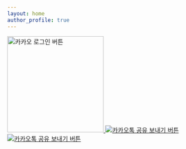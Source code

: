 ```yaml
---
layout: home
author_profile: true
---
```

<script src="https://developers.kakao.com/sdk/js/kakao.js"></script>



<a id="custom-login-btn" href="javascript:loginWithKakao()">
  <img
    src="//k.kakaocdn.net/14/dn/btroDszwNrM/I6efHub1SN5KCJqLm1Ovx1/o.jpg"
    width="222"
    alt="카카오 로그인 버튼"
  />
</a>

<a id="create-kakaotalk-sharing-btn" href="javascript:;">
  <img
    src="https://developers.kakao.com/assets/img/about/logos/kakaotalksharing/kakaotalk_sharing_btn_medium.png"
    alt="카카오톡 공유 보내기 버튼"
  />
</a>
<script type="text/javascript">
  Kakao.init("609482b2d4bee4f9de3a4fd7d534a526")
  Kakao.Share.createCustomButton({
    container: '#create-kakaotalk-sharing-btn',
    templateId: 79132,
    templateArgs: {
      title:
        '판교 맛집에 들르다. 다양하고 풍부한 퓨전 한정식. 깔끔한 내부 인테리어 라이언',
      description:
        '부담없는 가격에 푸짐하게 즐기는 점심메뉴 런치한정식, 불고기정식, 돼지 김치찌개 등',
      redirectTag: 'abcdefg',
      image:
        'https://www.rd.com/wp-content/uploads/2019/07/Screen-Shot-2020-07-17-at-1.01.13-PM-copy.jpg?resize=1536,1025'
    },
  })
</script>

<a id="create-kakaotalk-sharing-btn1" href="javascript:;">
  <img
    src="https://developers.kakao.com/assets/img/about/logos/kakaotalksharing/kakaotalk_sharing_btn_medium.png"
    alt="카카오톡 공유 보내기 버튼"
  />
</a>
<script type="text/javascript">
  Kakao.Share.createCustomButton({
    container: '#create-kakaotalk-sharing-btn1',
    templateId: 79108,
    templateArgs: {
      title:
        '판교 맛집에 들르다. 다양하고 풍부한 퓨전 한정식. 깔끔한 내부 인테리어 라이언',
      description:
        '부담없는 가격에 푸짐하게 즐기는 점심메뉴 런치한정식, 불고기정식, 돼지 김치찌개 등',
      redirectTag: 'abcdefg',
      image:
        'https://www.rd.com/wp-content/uploads/2019/07/Screen-Shot-2020-07-17-at-1.01.13-PM-copy.jpg?resize=1536,1025'
    },
  })
</script>

